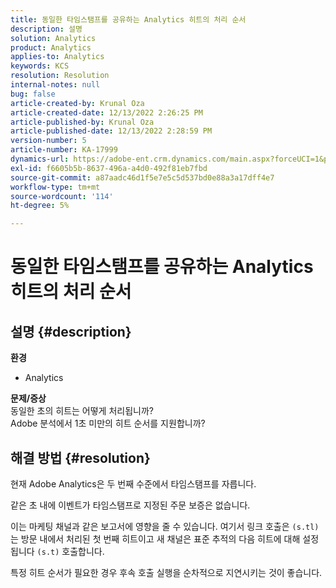 ```yaml
---
title: 동일한 타임스탬프를 공유하는 Analytics 히트의 처리 순서
description: 설명
solution: Analytics
product: Analytics
applies-to: Analytics
keywords: KCS
resolution: Resolution
internal-notes: null
bug: false
article-created-by: Krunal Oza
article-created-date: 12/13/2022 2:26:25 PM
article-published-by: Krunal Oza
article-published-date: 12/13/2022 2:28:59 PM
version-number: 5
article-number: KA-17999
dynamics-url: https://adobe-ent.crm.dynamics.com/main.aspx?forceUCI=1&pagetype=entityrecord&etn=knowledgearticle&id=c59aec1b-f27a-ed11-81ac-6045bd006b3d
exl-id: f6605b5b-8637-496a-a4d0-492f81eb7fbd
source-git-commit: a87aadc46d1f5e7e5c5d537bd0e88a3a17dff4e7
workflow-type: tm+mt
source-wordcount: '114'
ht-degree: 5%

---
```


# 동일한 타임스탬프를 공유하는 Analytics 히트의 처리 순서

## 설명 {#description}

<b>환경</b>
- Analytics



<b>문제/증상</b><br>동일한 초의 히트는 어떻게 처리됩니까?<br>Adobe 분석에서 1초 미만의 히트 순서를 지원합니까?

## 해결 방법 {#resolution}


현재 Adobe Analytics은 두 번째 수준에서 타임스탬프를 자릅니다.

같은 초 내에 이벤트가 타임스탬프로 지정된 주문 보증은 없습니다.

이는 마케팅 채널과 같은 보고서에 영향을 줄 수 있습니다. 여기서 링크 호출은 `(s.tl)` 는 방문 내에서 처리된 첫 번째 히트이고 새 채널은 표준 추적의 다음 히트에 대해 설정됩니다 `(s.t)` 호출합니다.

특정 히트 순서가 필요한 경우 후속 호출 실행을 순차적으로 지연시키는 것이 좋습니다.
